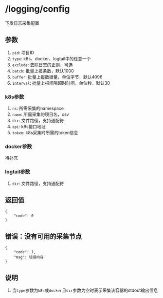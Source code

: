 # /logging/config

下发日志采集配置

## 参数

1. `pid`: 项目ID
2. `type`: k8s、docker、logtail中的任意一个
3. `exclude`: 去除日志的正则，可选
4. `batch`: 批量上报条数，默认1000
5. `buffer`: 批量上报数据量，单位字节，默认4096
6. `interval`: 批量上报间隔超时时间，单位秒，默认30

### k8s参数

1. `ns`: 所需采集的namespace
2. `name`: 所需采集的项目名，csv
3. `dir`: 文件路径，支持通配符
3. `api`: k8s接口地址
4. `token`: k8s采集时所需的token信息

### docker参数

待补充

### logtail参数

1. `dir`: 文件路径，支持通配符

## 返回值

    {
        "code": 0
    }

## 错误：没有可用的采集节点

    {
        "code": 1,
        "msg": 错误内容
    }

## 说明

1. 当`type`参数为`k8s`或`docker`且`dir`参数为空时表示采集该容器的stdout输出信息
